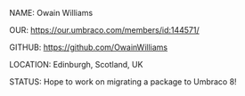 NAME: Owain Williams

OUR: https://our.umbraco.com/members/id:144571/

GITHUB: https://github.com/OwainWilliams

LOCATION: Edinburgh, Scotland, UK

STATUS: Hope to work on migrating a package to Umbraco 8!
